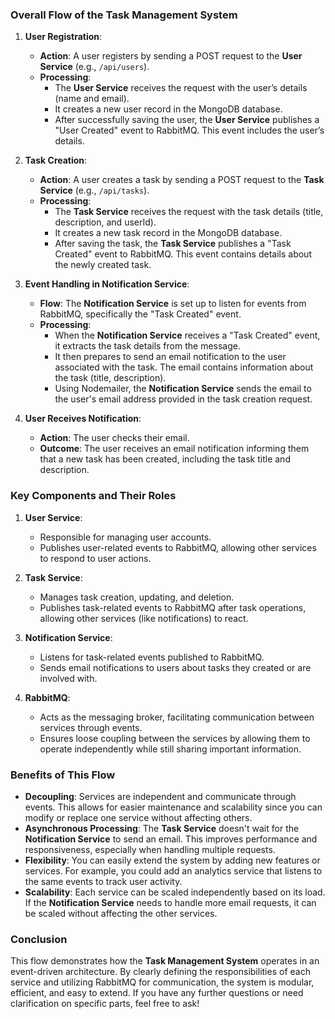 
### Overall Flow of the Task Management System

1. **User Registration**:
   - **Action**: A user registers by sending a POST request to the **User Service** (e.g., `/api/users`).
   - **Processing**:
     - The **User Service** receives the request with the user’s details (name and email).
     - It creates a new user record in the MongoDB database.
     - After successfully saving the user, the **User Service** publishes a "User Created" event to RabbitMQ. This event includes the user’s details.

2. **Task Creation**:
   - **Action**: A user creates a task by sending a POST request to the **Task Service** (e.g., `/api/tasks`).
   - **Processing**:
     - The **Task Service** receives the request with the task details (title, description, and userId).
     - It creates a new task record in the MongoDB database.
     - After saving the task, the **Task Service** publishes a "Task Created" event to RabbitMQ. This event contains details about the newly created task.

3. **Event Handling in Notification Service**:
   - **Flow**: The **Notification Service** is set up to listen for events from RabbitMQ, specifically the "Task Created" event.
   - **Processing**:
     - When the **Notification Service** receives a "Task Created" event, it extracts the task details from the message.
     - It then prepares to send an email notification to the user associated with the task. The email contains information about the task (title, description).
     - Using Nodemailer, the **Notification Service** sends the email to the user's email address provided in the task creation request.

4. **User Receives Notification**:
   - **Action**: The user checks their email.
   - **Outcome**: The user receives an email notification informing them that a new task has been created, including the task title and description.

### Key Components and Their Roles

1. **User Service**:
   - Responsible for managing user accounts.
   - Publishes user-related events to RabbitMQ, allowing other services to respond to user actions.

2. **Task Service**:
   - Manages task creation, updating, and deletion.
   - Publishes task-related events to RabbitMQ after task operations, allowing other services (like notifications) to react.

3. **Notification Service**:
   - Listens for task-related events published to RabbitMQ.
   - Sends email notifications to users about tasks they created or are involved with.

4. **RabbitMQ**:
   - Acts as the messaging broker, facilitating communication between services through events.
   - Ensures loose coupling between the services by allowing them to operate independently while still sharing important information.

### Benefits of This Flow

- **Decoupling**: Services are independent and communicate through events. This allows for easier maintenance and scalability since you can modify or replace one service without affecting others.
- **Asynchronous Processing**: The **Task Service** doesn't wait for the **Notification Service** to send an email. This improves performance and responsiveness, especially when handling multiple requests.
- **Flexibility**: You can easily extend the system by adding new features or services. For example, you could add an analytics service that listens to the same events to track user activity.
- **Scalability**: Each service can be scaled independently based on its load. If the **Notification Service** needs to handle more email requests, it can be scaled without affecting the other services.

### Conclusion

This flow demonstrates how the **Task Management System** operates in an event-driven architecture. By clearly defining the responsibilities of each service and utilizing RabbitMQ for communication, the system is modular, efficient, and easy to extend. If you have any further questions or need clarification on specific parts, feel free to ask!
